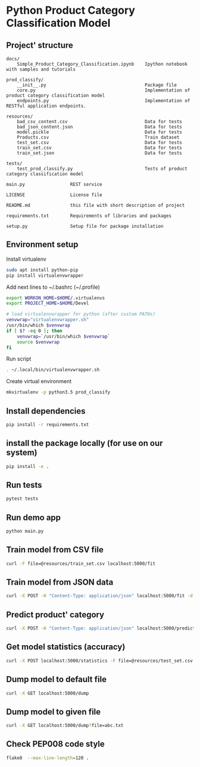 Python Product Category Classification Model
============================================

## Project' structure ##
```
docs/
    Simple_Product_Category_Classification.ipynb    Ipython notebook with samples and tutorials

prod_classify/
    __init__.py                                     Package file
    core.py                                         Implementation of product category classification model
    endpoints.py                                    Implementation of RESTful application endpoints.

resources/
    bad_csv_content.csv                             Data for tests
    bad_json_content.json                           Data for tests
    model.pickle                                    Data for tests
    Products.csv                                    Train dataset
    test_set.csv                                    Data for tests
    train_set.csv                                   Data for tests
    train_set.json                                  Data for tests

tests/
    test_prod_classify.py                           Tests of product category classification model

main.py                 REST service

LICENSE                 License file

README.md               this file with short description of project

requirements.txt        Requirements of libraries and packages

setup.py                Setup file for package installation
```

## Environment setup ##

Install virtualenv

```bash
sudo apt install python-pip
pip install virtualenvwrapper
```

Add next lines to ~/.bashrc (~/.profile)

```bash
export WORKON_HOME=$HOME/.virtualenvs
export PROJECT_HOME=$HOME/Devel

# load virtualenvwrapper for python (after custom PATHs)
venvwrap="virtualenvwrapper.sh"
/usr/bin/which $venvwrap
if [ $? -eq 0 ]; then
    venvwrap=`/usr/bin/which $venvwrap`
    source $venvwrap
fi
```

Run script

```bash
. ~/.local/bin/virtualenvwrapper.sh
```

Create virtual environment

```bash
mkvirtualenv -p python3.5 prod_classify
```

## Install dependencies ##

```bash
pip install -r requirements.txt
```

## install the package locally (for use on our system) ##

```bash
pip install -e .
```

## Run tests ##

```bash
pytest tests
```

## Run demo app ##

```bash
python main.py
```

## Train model from CSV file ##

```bash
curl -F file=@resources/train_set.csv localhost:5000/fit
```

## Train model from JSON data ##

```bash
curl -X POST -H "Content-Type: application/json" localhost:5000/fit -d @resources/train_set.json
```

## Predict product' category ##

```bash
curl -X POST -H "Content-Type: application/json" localhost:5000/predict -d '{"products": {"101": "best"}}'
```

## Get model statistics (accuracy) ##

```bash
curl -X POST localhost:5000/statistics -F file=@resources/test_set.csv
```

## Dump model to default file ##

```bash
curl -X GET localhost:5000/dump
```


## Dump model to given file ##

```bash
curl -X GET localhost:5000/dump?file=abc.txt
```

## Check PEP008 code style ##

```bash
flake8  --max-line-length=120 .
```